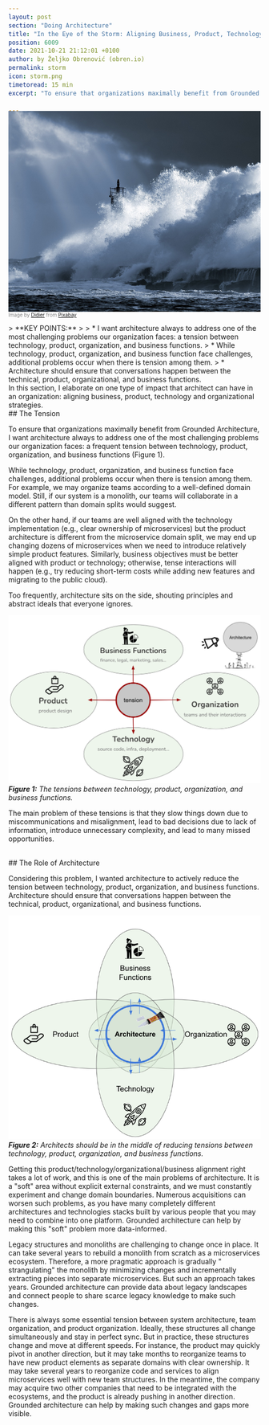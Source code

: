 ```yaml
---
layout: post
section: "Doing Architecture"
title: "In the Eye of the Storm: Aligning Business, Product, Technology and Organization"
position: 6009
date: 2021-10-21 21:12:01 +0100
author: by Željko Obrenović (obren.io)
permalink: storm
icon: storm.png
timetoread: 15 min
excerpt: "To ensure that organizations maximally benefit from Grounded Architecture, I want architecture always to address one of the most challenging problems our organization faces: a tension between technology, product, organization, and business functions."

---
```

<img style="margin-top: -20px; width: 100%; height: 400px; object-fit: cover" 
     src="assets/images/arch/storm-g90b7263c8_1920.jpg">
<div style="font-size: 70%; margin-top: -16px; color: grey; margin-bottom: 12px">
Image by <a href="https://pixabay.com/users/fiquetdidier1-25748628/?utm_source=link-attribution&amp;utm_medium=referral&amp;utm_campaign=image&amp;utm_content=7018311">Didier</a> from <a href="https://pixabay.com//?utm_source=link-attribution&amp;utm_medium=referral&amp;utm_campaign=image&amp;utm_content=7018311">Pixabay</a>
</div>
> **KEY POINTS:**
>
> * I want architecture always to address one of the most challenging problems our organization faces: a tension between technology, product, organization, and business functions.
> * While technology, product, organization, and business function face challenges, additional problems occur when there is tension among them.
> *  Architecture should ensure that conversations happen between the technical, product, organizational, and business functions. 

<br>
In this section, I elaborate on one type of impact that architect can have in an organization: aligning business, product, technology and organizational strategies. 

<br>
## The Tension

To ensure that organizations maximally benefit from Grounded Architecture, I want architecture always to address one of the most challenging problems our organization faces: a frequent tension between technology, product, organization, and business functions (Figure 1). 

While technology, product, organization, and business function face challenges, additional problems occur when there is tension among them. For example, we may organize teams according to a well-defined domain model. Still, if our system is a monolith, our teams will collaborate in a different pattern than domain splits would suggest. 

On the other hand, if our teams are well aligned with the technology implementation (e.g., clear ownership of microservices) but the product architecture is different from the microservice domain split, we may end up changing dozens of microservices when we need to introduce relatively simple product features. Similarly, business objectives must be better aligned with product or technology; otherwise, tense interactions will happen (e.g., try reducing short-term costs while adding new features and migrating to the public cloud). 

Too frequently, architecture sits on the side, shouting principles and abstract ideals that everyone ignores.

![](assets/images/tension.png)
***Figure 1:** The tensions between technology, product, organization, and business functions.*


The main problem of these tensions is that they slow things down due to miscommunications and misalignment, lead to bad decisions due to lack of information, introduce unnecessary complexity, and lead to many missed opportunities.

<br>
## The Role of Architecture

Considering this problem, I wanted architecture to actively reduce the tension between technology, product, organization, and business functions. Architecture should ensure that conversations happen between the technical, product, organizational, and business functions.

![](assets/images/tension-architecture.png)
***Figure 2:** Architects should be in the middle of reducing tensions between technology, product, organization, and business functions.*

Getting this product/technology/organizational/business alignment right takes a lot of work, and this is one of the main problems of architecture. It is a "soft" area without explicit external constraints, and we must constantly experiment and change domain boundaries. Numerous acquisitions can worsen such problems, as you have many completely different architectures and technologies stacks built by various people that you may need to combine into one platform. Grounded architecture can help by making this "soft" problem more data-informed.

Legacy structures and monoliths are challenging to change once in place. It can take several years to rebuild a monolith from scratch as a microservices ecosystem. Therefore, a more pragmatic approach is gradually " strangulating" the monolith by minimizing changes and incrementally extracting pieces into separate microservices. But such an approach takes years. Grounded architecture can provide data about legacy landscapes and connect people to share scarce legacy knowledge to make such changes.

There is always some essential tension between system architecture, team organization, and product organization. Ideally, these structures all change simultaneously and stay in perfect sync. But in practice, these structures change and move at different speeds. For instance, the product may quickly pivot in another direction, but it may take months to reorganize teams to have new product elements as separate domains with clear ownership. It may take several years to reorganize code and services to align microservices well with new team structures. In the meantime, the company may acquire two other companies that need to be integrated with the ecosystems, and the product is already pushing in another direction. Grounded architecture can help by making such changes and gaps more visible.
